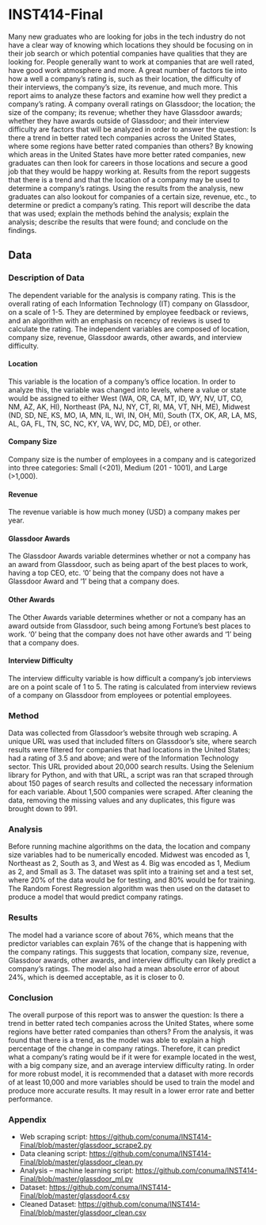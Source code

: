 # INST414-Final
Many new graduates who are looking for jobs in the tech industry do not have a clear way of knowing which locations they should be focusing on in their job search or which potential companies have qualities that they are looking for. People generally want to work at companies that are well rated, have good work atmosphere and more. A great number of factors tie into how a well a company’s rating is, such as their location, the difficulty of their interviews, the company’s size, its revenue, and much more. This report aims to analyze these factors and examine how well they predict a company’s rating. A company overall ratings on Glassdoor; the location; the size of the company; its revenue; whether they have Glassdoor awards; whether they have awards outside of Glassdoor; and their interview difficulty are factors that will be analyzed in order to answer the question: Is there a trend in better rated tech companies across the United States, where some regions have better rated companies than others? By knowing which areas in the United States have more better rated companies, new graduates can then look for careers in those locations and secure a good job that they would be happy working at. Results from the report suggests that there is a trend and that the location of a company may be used to determine a company’s ratings. Using the results from the analysis, new graduates can also lookout for companies of a certain size, revenue, etc., to determine or predict a company’s rating. This report will describe the data that was used; explain the methods behind the analysis; explain the analysis; describe the results that were found; and conclude on the findings.
## Data
### Description of Data
The dependent variable for the analysis is company rating. This is the overall rating of each Information Technology (IT) company on Glassdoor, on a scale of 1-5. They are determined by employee feedback or reviews, and an algorithm with an emphasis on recency of reviews is used to calculate the rating. The independent variables are composed of location, company size, revenue, Glassdoor awards, other awards, and interview difficulty. 
#### Location
This variable is the location of a company’s office location. In order to analyze this, the variable was changed into levels, where a value or state would be assigned to either West (WA, OR, CA, MT, ID, WY, NV, UT, CO, NM, AZ, AK, HI), Northeast (PA, NJ, NY, CT, RI, MA, VT, NH, ME), Midwest (ND, SD, NE, KS, MO, IA, MN, IL, WI, IN, OH, MI), South (TX, OK, AR, LA, MS, AL, GA, FL, TN, SC, NC, KY, VA, WV, DC, MD, DE), or other. 
#### Company Size
Company size is the number of employees in a company and is categorized into three categories: Small (<201), Medium (201 - 1001), and Large (>1,000).
#### Revenue
The revenue variable is how much money (USD) a company makes per year.
#### Glassdoor Awards
The Glassdoor Awards variable determines whether or not a company has an award from Glassdoor, such as being apart of the best places to work, having a top CEO, etc. ‘0’ being that the company does not have a Glassdoor Award and ‘1’ being that a company does. 
#### Other Awards
The Other Awards variable determines whether or not a company has an award outside from Glassdoor, such being among Fortune’s best places to work. ‘0’ being that the company does not have other awards and ‘1’ being that a company does.
#### Interview Difficulty
The interview difficulty variable is how difficult a company’s job interviews are on a point scale of 1 to 5. The rating is calculated from interview reviews of a company on Glassdoor from employees or potential employees.
### Method
Data was collected from Glassdoor’s website through web scraping. A unique URL  was used that included filters on Glassdoor’s site, where search results were filtered for companies that had locations in the United States; had a rating of 3.5 and above; and were of the Information Technology sector. This URL provided about 20,000 search results. Using the Selenium library for Python, and with that URL, a script was ran that scraped through about 150 pages of search results and collected the necessary information for each variable. About 1,500 companies were scraped. After cleaning the data, removing the missing values and any duplicates, this figure was brought down to 991.
### Analysis
Before running machine algorithms on the data, the location and company size variables had to be numerically encoded. Midwest was encoded as 1, Northeast as 2, South as 3, and West as 4. Big was encoded as 1, Medium as 2, and Small as 3. The dataset was split into a training set and a test set, where 20% of the data would be for testing, and 80% would be for training. The Random Forest Regression algorithm was then used on the dataset to produce a model that would predict company ratings.
### Results
The model had a variance score of about 76%, which means that the predictor variables can explain 76% of the change that is happening with the company ratings. This suggests that location, company size, revenue, Glassdoor awards, other awards, and interview difficulty can likely predict a company’s ratings. The model also had a mean absolute error of about 24%, which is deemed acceptable, as it is closer to 0.
### Conclusion
The overall purpose of this report was to answer the question: Is there a trend in better rated tech companies across the United States, where some regions have better rated companies than others? From the analysis, it was found that there is a trend, as the model was able to explain a high percentage of the change in company ratings. Therefore, it can predict what a company’s rating would be if it were for example located in the west, with a big company size, and an average interview difficulty rating. In order for more robust model, it is recommended that a dataset with more records of at least 10,000 and more variables should be used to train the model and produce more accurate results. It may result in a lower error rate and better performance. 

### Appendix
- Web scraping script: https://github.com/conuma/INST414-Final/blob/master/glassdoor_scrape2.py 
- Data cleaning script: https://github.com/conuma/INST414-Final/blob/master/glassdoor_clean.py 
- Analysis – machine learning script: https://github.com/conuma/INST414-Final/blob/master/glassdoor_ml.py 
- Dataset: https://github.com/conuma/INST414-Final/blob/master/glassdoor4.csv 
- Cleaned Dataset: https://github.com/conuma/INST414-Final/blob/master/glassdoor_clean.csv 

